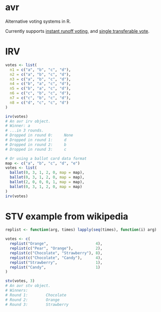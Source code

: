 # avr
Alternative voting systems in R.

Currently supports [instant runoff voting](https://en.wikipedia.org/wiki/Instant-runoff_voting), and [single transferable vote](https://en.wikipedia.org/wiki/Single_transferable_vote).


# IRV
```R
votes <- list(
  n1 = c("a", "b", "c", "d"),
  n2 = c("a", "b", "c", "d"),
  n3 = c("a", "b", "c", "d"),
  n4 = c("b", "a", "c", "d"),
  n5 = c("b", "a", "c", "d"),
  n6 = c("c", "b", "c", "d"),
  n7 = c("c", "b", "c", "d"),
  n8 = c("d", "c", "c", "d")
)

irv(votes)
# An avr irv object.
# Winner: a
# ...in 3 rounds.
# Dropped in round 0:     None
# Dropped in round 1:     d
# Dropped in round 2:     b
# Dropped in round 3:     c

# Or using a ballot card data format
map <- c("a", "b", "c", "d", "e")
votes <- list(
  ballot(0, 3, 1, 2, 0, map = map),
  ballot(0, 3, 1, 2, 0, map = map),
  ballot(2, 0, 0, 0, 1, map = map),
  ballot(0, 3, 1, 2, 0, map = map)
)
irv(votes)
```

# STV example from wikipedia
```R
replist <- function(arg, times) lapply(seq(times), function(i) arg)

votes <- c(
  replist("Orange",                     4),
  replist(c("Pear", "Orange"),          2),
  replist(c("Chocolate", "Strawberry"), 8),
  replist(c("Chocolate", "Candy"),      4),
  replist("Strawberry",                 1),
  replist("Candy",                      1)
)

stv(votes, 3)
# An avr stv object.
# Winners:
# Round 1:        Chocolate
# Round 2:        Orange
# Round 3:        Strawberry

```
